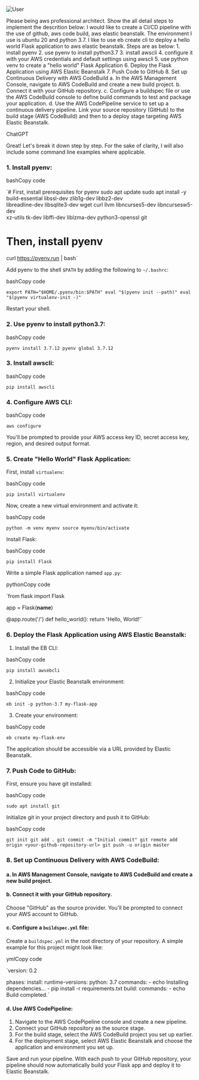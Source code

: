 ![User](https://chat.openai.com/_next/image?url=https%3A%2F%2Flh3.googleusercontent.com%2Fa%2FAAcHTtcGuIG4KdUQ_CPGAho4yUXInIDR9bgJT8PeLZIN8iST%3Ds96-c&w=96&q=75)

Please being aws professional architect. Show the all detail steps to implement the descrition below: I would like to create a CI/CD pipeline with the use of github, aws code build, aws elastic beanstalk. The environment I use is ubuntu 20 and python 3.7. I like to use eb create cli to deploy a hello world Flask application to aws elastic beanstalk. Steps are as below: 1. install pyenv 2. use pyenv to install python3.7 3. install awscli 4. configure it with your AWS credentials and default settings using awscli 5. use python venv to create a "hello world" Flask Application 6. Deploy the Flask Application using AWS Elastic Beanstalk 7. Push Code to GitHub 8. Set up Continuous Delivery with AWS CodeBuild a. In the AWS Management Console, navigate to AWS CodeBuild and create a new build project. b. Connect it with your GitHub repository. c. Configure a buildspec file or use the AWS CodeBuild console to define build commands to test and package your application. d. Use the AWS CodePipeline service to set up a continuous delivery pipeline. Link your source repository (GitHub) to the build stage (AWS CodeBuild) and then to a deploy stage targeting AWS Elastic Beanstalk.

ChatGPT

Great! Let's break it down step by step. For the sake of clarity, I will also include some command line examples where applicable.

### 1\. Install pyenv:

bashCopy code

`# First, install prerequisites for pyenv
sudo apt update
sudo apt install -y build-essential libssl-dev zlib1g-dev libbz2-dev \
libreadline-dev libsqlite3-dev wget curl llvm libncurses5-dev libncursesw5-dev \
xz-utils tk-dev libffi-dev liblzma-dev python3-openssl git

# Then, install pyenv
curl https://pyenv.run | bash` 

Add pyenv to the shell `$PATH` by adding the following to `~/.bashrc`:

bashCopy code

`export PATH="$HOME/.pyenv/bin:$PATH"
eval "$(pyenv init --path)"
eval "$(pyenv virtualenv-init -)"` 

Restart your shell.

### 2\. Use pyenv to install python3.7:

bashCopy code

`pyenv install 3.7.12
pyenv global 3.7.12` 

### 3\. Install awscli:

bashCopy code

`pip install awscli` 

### 4\. Configure AWS CLI:

bashCopy code

`aws configure` 

You'll be prompted to provide your AWS access key ID, secret access key, region, and desired output format.

### 5\. Create "Hello World" Flask Application:

First, install `virtualenv`:

bashCopy code

`pip install virtualenv` 

Now, create a new virtual environment and activate it:

bashCopy code

`python -m venv myenv
source myenv/bin/activate` 

Install Flask:

bashCopy code

`pip install Flask` 

Write a simple Flask application named `app.py`:

pythonCopy code

`from flask import Flask

app = Flask(__name__)

@app.route('/')
def hello_world():
    return 'Hello, World!'` 

### 6\. Deploy the Flask Application using AWS Elastic Beanstalk:

1.  Install the EB CLI:

bashCopy code

`pip install awsebcli` 

2.  Initialize your Elastic Beanstalk environment:

bashCopy code

`eb init -p python-3.7 my-flask-app` 

3.  Create your environment:

bashCopy code

`eb create my-flask-env` 

The application should be accessible via a URL provided by Elastic Beanstalk.

### 7\. Push Code to GitHub:

First, ensure you have git installed:

bashCopy code

`sudo apt install git` 

Initialize git in your project directory and push it to GitHub:

bashCopy code

`git init
git add .
git commit -m "Initial commit"
git remote add origin <your-github-repository-url>
git push -u origin master` 

### 8\. Set up Continuous Delivery with AWS CodeBuild:

#### a. In AWS Management Console, navigate to AWS CodeBuild and create a new build project.

#### b. Connect it with your GitHub repository.

Choose "GitHub" as the source provider. You'll be prompted to connect your AWS account to GitHub.

#### c. Configure a `buildspec.yml` file:

Create a `buildspec.yml` in the root directory of your repository. A simple example for this project might look like:

ymlCopy code

`version: 0.2

phases:
  install:
    runtime-versions:
      python: 3.7
    commands:
      - echo Installing dependencies...
      - pip install -r requirements.txt
  build:
    commands:
      - echo Build completed.` 

#### d. Use AWS CodePipeline:

1.  Navigate to the AWS CodePipeline console and create a new pipeline.
2.  Connect your GitHub repository as the source stage.
3.  For the build stage, select the AWS CodeBuild project you set up earlier.
4.  For the deployment stage, select AWS Elastic Beanstalk and choose the application and environment you set up.

Save and run your pipeline. With each push to your GitHub repository, your pipeline should now automatically build your Flask app and deploy it to Elastic Beanstalk.
